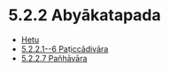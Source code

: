 

# 5.2.2 Abyākatapada

* [Hetu](5.2.2/Hetu.md)
* [5.2.2.1--6 Paṭiccādivāra](5.2.2/5.2.2.1--6.md)
* [5.2.2.7 Pañhāvāra](5.2.2/5.2.2.7.md)



